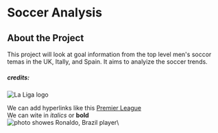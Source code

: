 # Soccer Analysis
## About the Project
This project will look at goal information from the top level men's soccor temas in the UK, Itally, and Spain. It aims to analyize the soccer trends.

##### credits:

![La Liga logo](https://assets.laliga.com/assets/logos/laliga-v/laliga-v-300x300.jpg)

We can add hyperlinks like this [Premier League](https://www.premierleague.com/)\
We can wite in *italics* or **bold**\
![photo showes Ronaldo, Brazil player](https://cdn.britannica.com/53/74853-004-4C4F7CA7/Ronaldo-Brazil-players-match-German-2002-World-2002.jpg?w=300&h=300)\
